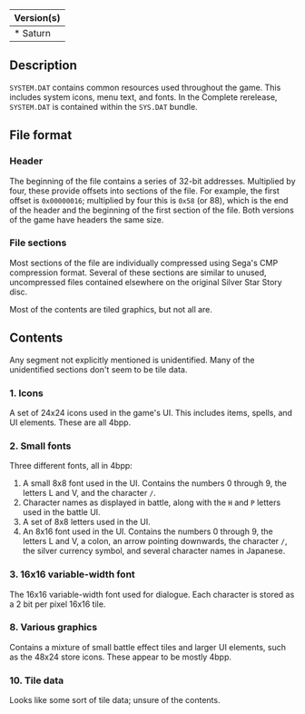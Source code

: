 | Version(s) |
| ---------- |
| * Saturn |

## Description

`SYSTEM.DAT` contains common resources used throughout the game. This includes system icons, menu text, and fonts. In the Complete rerelease, `SYSTEM.DAT` is contained within the `SYS.DAT` bundle.

## File format

### Header

The beginning of the file contains a series of 32-bit addresses. Multiplied by four, these provide offsets into sections of the file. For example, the first offset is `0x00000016`; multiplied by four this is `0x58` (or 88), which is the end of the header and the beginning of the first section of the file. Both versions of the game have headers the same size.

### File sections

Most sections of the file are individually compressed using Sega's CMP compression format. Several of these sections are similar to unused, uncompressed files contained elsewhere on the original Silver Star Story disc.

Most of the contents are tiled graphics, but not all are.

## Contents

Any segment not explicitly mentioned is unidentified. Many of the unidentified sections don't seem to be tile data.

### 1. Icons

A set of 24x24 icons used in the game's UI. This includes items, spells, and UI elements. These are all 4bpp.

### 2. Small fonts

Three different fonts, all in 4bpp:

1. A small 8x8 font used in the UI. Contains the numbers 0 through 9, the letters L and V, and the character `/`.
2. Character names as displayed in battle, along with the `H` and `P` letters used in the battle UI.
3. A set of 8x8 letters used in the UI.
4. An 8x16 font used in the UI. Contains the numbers 0 through 9, the letters L and V, a colon, an arrow pointing downwards, the character `/`, the silver currency symbol, and several character names in Japanese.

### 3. 16x16 variable-width font

The 16x16 variable-width font used for dialogue. Each character is stored as a 2 bit per pixel 16x16 tile.

### 8. Various graphics

Contains a mixture of small battle effect tiles and larger UI elements, such as the 48x24 store icons. These appear to be mostly 4bpp.

### 10. Tile data

Looks like some sort of tile data; unsure of the contents.
